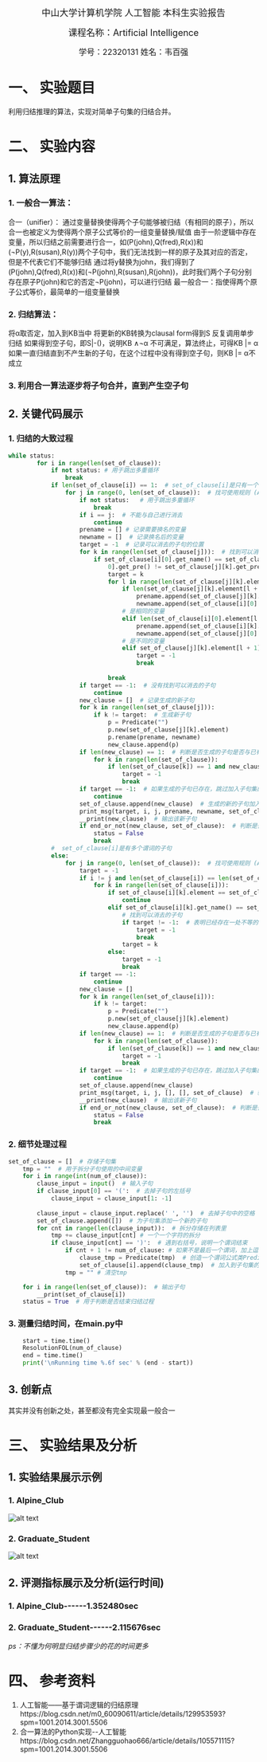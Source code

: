 <font size = 4> <center>中山大学计算机学院 </font>
<font size = 4> 人工智能
本科生实验报告 </font>

<font size = 4> 课程名称：Artificial Intelligence </font>


</center>


<font size = 3><center>学号：22320131
姓名：韦百强 </center> </font>


# 一、 实验题目
利用归结推理的算法，实现对简单子句集的归结合并。

# 二、 实验内容

## 1. 算法原理

### 1. 一般合一算法：
合一（unifier）：
通过变量替换使得两个子句能够被归结（有相同的原子），所以合一也被定义为使得两个原子公式等价的一组变量替换/赋值
由于一阶逻辑中存在变量，所以归结之前需要进行合一，如(P(john),Q(fred),R(x))和(¬P(y),R(susan),R(y))两个子句中，我们无法找到一样的原子及其对应的否定，但是不代表它们不能够归结
通过将y替换为john，我们得到了(P(john),Q(fred),R(x))和(¬P(john),R(susan),R(john))，此时我们两个子句分别存在原子P(john)和它的否定¬P(john)，可以进行归结
最一般合一：指使得两个原子公式等价，最简单的一组变量替换

### 2. 归结算法：
将α取否定，加入到KB当中
将更新的KB转换为clausal form得到S
反复调用单步归结
如果得到空子句，即S|-()，说明KB ∧¬α 不可满足，算法终止，可得KB |= α
如果一直归结直到不产生新的子句，在这个过程中没有得到空子句，则KB |= α不成立

### 3. 利用合一算法逐步将子句合并，直到产生空子句

##  2. 关键代码展示

### 1. 归结的大致过程
```python
while status:
        for i in range(len(set_of_clause)):
            if not status: # 用于跳出多重循环
                break
            if len(set_of_clause[i]) == 1:  # set_of_clause[i]是只有一个谓词的子句
                for j in range(0, len(set_of_clause)):  # 找可使用规则 (A)and(¬A,B,C,...) => (B,C,...) 的子句set_of_clause(j)
                    if not status:   # 用于跳出多重循环
                        break
                    if i == j:  # 不能与自己进行消去
                        continue
                    prename = [] # 记录需要换名的变量
                    newname = []  # 记录换名后的变量
                    target = -1  # 记录可以消去的子句的位置
                    for k in range(len(set_of_clause[j])):  # 找到可以消去的子句
                        if set_of_clause[i][0].get_name() == set_of_clause[j][k].get_name() and set_of_clause[i][
                            0].get_pre() != set_of_clause[j][k].get_pre():
                            target = k
                            for l in range(len(set_of_clause[j][k].element) - 1):  # 找到可以换名的变量并记录
                                if len(set_of_clause[j][k].element[l + 1]) == 1:  # 是自由变量
                                    prename.append(set_of_clause[j][k].element[l + 1])
                                    newname.append(set_of_clause[i][0].element[l + 1])
                                # 是相同的变量
                                elif len(set_of_clause[i][0].element[l + 1]) == 1:
                                    prename.append(set_of_clause[i][k].element[l + 1])
                                    newname.append(set_of_clause[j][0].element[l + 1])
                                # 是不同的变量
                                elif set_of_clause[j][k].element[l + 1] != set_of_clause[i][0].element[l + 1]:
                                    target = -1
                                    break
                                
                            break
                    if target == -1:  # 没有找到可以消去的子句
                        continue
                    new_clause = []  # 记录生成的新子句
                    for k in range(len(set_of_clause[j])):
                        if k != target:  # 生成新子句
                            p = Predicate("")
                            p.new(set_of_clause[j][k].element)
                            p.rename(prename, newname)
                            new_clause.append(p)
                    if len(new_clause) == 1:  # 判断是否生成的子句是否与已有重复（不判断是否生成了子句）
                        for k in range(len(set_of_clause)):
                            if len(set_of_clause[k]) == 1 and new_clause[0].element == set_of_clause[k][0].element:
                                target = -1
                                break
                    if target == -1:  # 如果生成的子句已存在，跳过加入子句集的过程
                        continue
                    set_of_clause.append(new_clause)  # 生成的新的子句加入的子句集中
                    print_msg(target, i, j, prename, newname, set_of_clause)  # 输出生成新子句的相关信息
                    __print(new_clause)  # 输出该新子句
                    if end_or_not(new_clause, set_of_clause):  # 判断是否应该结束归结过程
                        status = False
                        break
            #  set_of_clause[i]是有多个谓词的子句
            else:  
                for j in range(0, len(set_of_clause)):  # 找可使用规则 (A,B,C,...)and(¬A,B,C,...) => (B,C,...) 的子句set_of_clause(j)
                    target = -1
                    if i != j and len(set_of_clause[i]) == len(set_of_clause[j]):
                        for k in range(len(set_of_clause[i])):
                            if set_of_clause[i][k].element == set_of_clause[j][k].element:
                                continue
                            elif set_of_clause[i][k].get_name() == set_of_clause[j][k].get_name() and set_of_clause[i][k].element[1:] == set_of_clause[j][k].element[1:]:
                                # 找到可以消去的子句
                                if target != -1:  # 表明已经存在一处不等的情况，无法使用该规则进行消除
                                    target = -1
                                    break
                                target = k
                            else:
                                target = -1
                                break
                    if target == -1:
                        continue
                    new_clause = []
                    for k in range(len(set_of_clause[i])):
                        if k != target:
                            p = Predicate("")
                            p.new(set_of_clause[j][k].element)
                            new_clause.append(p)
                    if len(new_clause) == 1:  # 判断是否生成的子句是否与已有重复（不判断是否生成了子句）
                        for k in range(len(set_of_clause)):
                            if len(set_of_clause[k]) == 1 and new_clause[0].element == set_of_clause[k][0].element:
                                target = -1
                                break
                    if target == -1:  # 如果生成的子句已存在，跳过加入子句集的过程
                        continue
                    set_of_clause.append(new_clause)
                    print_msg(target, i, j, [], [], set_of_clause)  # 输出生成新子句的相关信息
                    __print(new_clause)  # 输出该新子句
                    if end_or_not(new_clause, set_of_clause):  # 判断是否应该结束归结过程
                        status = False
                        break
```

### 2. 细节处理过程
```python
set_of_clause = []  # 存储子句集
    tmp = ""  # 用于拆分子句使用的中间变量
    for i in range(int(num_of_clause)):
        clause_input = input()  # 输入子句
        if clause_input[0] == '(':  # 去掉子句的左括号
            clause_input = clause_input[1: -1]
        
        clause_input = clause_input.replace(' ', '')  # 去掉子句中的空格
        set_of_clause.append([])  # 为子句集添加一个新的子句
        for cnt in range(len(clause_input)):  # 拆分存储在列表里
            tmp += clause_input[cnt] # 一个一个字符的拆分
            if clause_input[cnt] == ')':  # 遇到右括号，说明一个谓词结束
                if cnt + 1 != num_of_clause: # 如果不是最后一个谓词，加上逗号
                    clause_tmp = Predicate(tmp)  # 创造一个谓词公式类Predicate的变量
                    set_of_clause[i].append(clause_tmp)  # 加入到子句集的第i个子句中
                tmp = "" # 清空tmp

    for i in range(len(set_of_clause)):  # 输出子句
        __print(set_of_clause[i]) 
    status = True  # 用于判断是否结束归结过程
```

### 3. 测量归结时间，在main.py中
```python
    start = time.time()
    ResolutionFOL(num_of_clause)
    end = time.time()
    print('\nRunning time %.6f sec' % (end - start))
```

## 3. 创新点
其实并没有创新之处，甚至都没有完全实现最一般合一

# 三、	实验结果及分析

## 1. 实验结果展示示例

### 1. AIpine_Club

![alt text](image.png)

### 2. Graduate_Student
![alt text](image-1.png)

## 2. 评测指标展示及分析(运行时间)

### 1. AIpine_Club------1.352480sec
### 2. Graduate_Student------2.115676sec

*ps：不懂为何明显归结步骤少的花的时间更多*

# 四、 参考资料

1. 人工智能——基于谓词逻辑的归结原理https://blog.csdn.net/m0_60090611/article/details/129953593?spm=1001.2014.3001.5506
2. 合一算法的Python实现--人工智能https://blog.csdn.net/Zhangguohao666/article/details/105571115?spm=1001.2014.3001.5506

